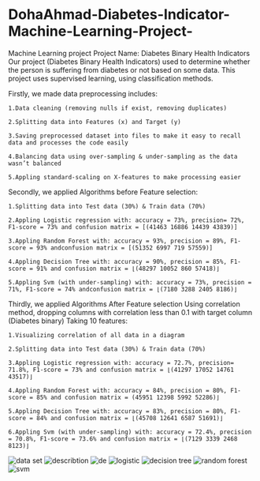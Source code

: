 # DohaAhmad-Diabetes-Indicator-Machine-Learning-Project-
Machine Learning project
Project Name: Diabetes Binary Health Indicators
Our project (Diabetes Binary Health Indicators) used to determine whether the person is suffering from diabetes or not based on some data.
This project uses supervised learning, using classification methods.

Firstly, we made data preprocessing includes: 

	1.Data cleaning (removing nulls if exist, removing duplicates)
	
	2.Splitting data into Features (x) and Target (y)
	
	3.Saving preprocessed dataset into files to make it easy to recall data and processes the code easily 
	
	4.Balancing data using over-sampling & under-sampling as the data wasn’t balanced 
	
	5.Appling standard-scaling on X-features to make processing easier 

Secondly, we applied Algorithms before Feature selection:

	1.Splitting data into Test data (30%) & Train data (70%)
	
	2.Appling Logistic regression with: accuracy = 73%, precision= 72%, F1-score = 73% and confusion matrix = [(41463 16886 14439 43839)]
	
	3.Appling Random Forest with: accuracy = 93%, precision = 89%, F1-score = 93% andconfusion matrix = [(51352 6997 719 57559)] 
	
	4.Appling Decision Tree with: accuracy = 90%, precision = 85%, F1-score = 91% and confusion matrix = ⌊(48297 10052 860 57418)⌋
	
	5.Appling Svm (with under-sampling) with: accuracy = 73%, precision = 71%, F1-score = 74% andconfusion matrix = ⌊(7180 3288 2405 8186)⌋
	
Thirdly, we applied Algorithms After Feature selection Using correlation method, dropping columns with correlation less than 0.1 with target column (Diabetes binary) Taking 10 features:

	1.Visualizing correlation of all data in a diagram 
	
	2.Splitting data into Test data (30%) & Train data (70%)
	
	3.Appling Logistic regression with: accuracy = 72.7%, precision= 71.8%, F1-score = 73% and confusion matrix = ⌊(41297 17052 14761 43517)⌋
	
	4.Appling Random Forest with: accuracy = 84%, precision = 80%, F1-score = 85% and confusion matrix = (45951 12398 5992 52286)⌋    
	
	5.Appling Decision Tree with: accuracy = 83%, precision = 80%, F1-score = 84% and confusion matrix = ⌊(45708 12641 6587 51691)⌋  
	
	6.Appling Svm (with under-sampling) with: accuracy = 72.4%, precision = 70.8%, F1-score = 73.6% and confusion matrix = ⌊(7129 3339 2468 8123)⌋

![data set](https://user-images.githubusercontent.com/103465018/177391962-6f286d3f-1d7c-4069-b26e-02cfb759481d.PNG)
![describtion](https://user-images.githubusercontent.com/103465018/177391982-64f53610-4dc4-4761-b253-3a882fb277f8.PNG)
![de](https://user-images.githubusercontent.com/103465018/177391994-ab82841e-b112-47ac-850b-06e477913bc1.PNG)
![logistic](https://user-images.githubusercontent.com/103465018/177392010-f6cccedb-d332-4c73-b66d-bc5452267453.PNG)
![decision tree](https://user-images.githubusercontent.com/103465018/177392023-c2ce7e4e-cad9-43d7-bff4-5abd8affd835.PNG)
![random forest](https://user-images.githubusercontent.com/103465018/177392034-5ba586de-6fa6-4c6b-9a07-29c5c4c4260b.PNG)
![svm](https://user-images.githubusercontent.com/103465018/177392047-21361ec6-584d-42d4-8538-d2dd661b20d1.PNG)







